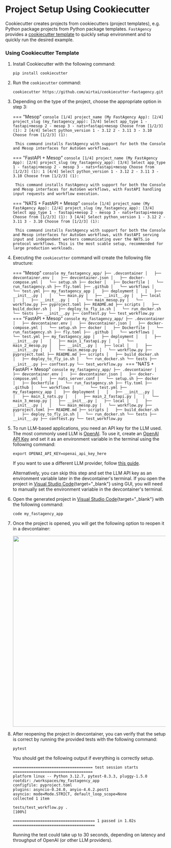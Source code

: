 # Project Setup Using Cookiecutter

Cookiecutter creates projects from cookiecutters (project templates), e.g. Python package projects from Python package templates. `FastAgency` provides a [cookiecutter template](https://github.com/airtai/cookiecutter-fastagency) to quickly setup environment and to quickly run the desired example.

### Using Cookiecutter Template

1. Install Cookiecutter with the following command:
    ```console
    pip install cookiecutter
    ```

2. Run the `cookiecutter` command:
    ```console
    cookiecutter https://github.com/airtai/cookiecutter-fastagency.git
    ```

3. Depending on the type of the project, choose the appropriate option in step 3:

    === "Mesop"
        ```console
        [1/4] project_name (My FastAgency App):
        [2/4] project_slug (my_fastagency_app):
        [3/4] Select app_type
            1 - fastapi+mesop
            2 - mesop
            3 - nats+fastapi+mesop
            Choose from [1/2/3] (1): 2
        [4/4] Select python_version
            1 - 3.12
            2 - 3.11
            3 - 3.10
            Choose from [1/2/3] (1):
        ```

        This command installs FastAgency with support for both the Console and Mesop interfaces for AutoGen workflows.

    === "FastAPI + Mesop"
        ```console
        [1/4] project_name (My FastAgency App):
        [2/4] project_slug (my_fastagency_app):
        [3/4] Select app_type
            1 - fastapi+mesop
            2 - mesop
            3 - nats+fastapi+mesop
            Choose from [1/2/3] (1): 1
        [4/4] Select python_version
            1 - 3.12
            2 - 3.11
            3 - 3.10
            Choose from [1/2/3] (1):
        ```

        This command installs FastAgency with support for both the Console and Mesop interfaces for AutoGen workflows, with FastAPI handling input requests and workflow execution.

    === "NATS + FastAPI + Mesop"
        ```console
        [1/4] project_name (My FastAgency App):
        [2/4] project_slug (my_fastagency_app):
        [3/4] Select app_type
            1 - fastapi+mesop
            2 - mesop
            3 - nats+fastapi+mesop
            Choose from [1/2/3] (1): 3
        [4/4] Select python_version
            1 - 3.12
            2 - 3.11
            3 - 3.10
            Choose from [1/2/3] (1):
        ```

        This command installs FastAgency with support for both the Console and Mesop interfaces for AutoGen workflows, with FastAPI serving input and independent workers communicating over the NATS.io protocol workflows. This is the most scable setup, recommended for large production workloads.

4. Executing the `cookiecutter` command will create the following file structure:

    === "Mesop"
        ```console
        my_fastagency_app/
        ├── .devcontainer
        │   ├── devcontainer.env
        │   ├── devcontainer.json
        │   ├── docker-compose.yml
        │   └── setup.sh
        ├── docker
        │   ├── Dockerfile
        │   └── run_fastagency.sh
        ├── fly.toml
        ├── .github
        │   └── workflows
        │       └── test.yml
        ├── my_fastagency_app
        │   ├── deployment
        │   │   ├── __init__.py
        │   │   └── main.py
        │   ├── __init__.py
        │   ├── local
        │   │   ├── __init__.py
        │   │   └── main_mesop.py
        │   └── workflow.py
        ├── pyproject.toml
        ├── README.md
        ├── scripts
        │   ├── build_docker.sh
        │   ├── deploy_to_fly_io.sh
        │   └── run_docker.sh
        └── tests
            ├── __init__.py
            ├── conftest.py
            └── test_workflow.py
        ```
    === "FastAPI + Mesop"
        ```console
        my_fastagency_app/
        ├── .devcontainer
        │   ├── devcontainer.env
        │   ├── devcontainer.json
        │   ├── docker-compose.yml
        │   └── setup.sh
        ├── docker
        │   ├── Dockerfile
        │   └── run_fastagency.sh
        ├── fly.toml
        ├── .github
        │   └── workflows
        │       └── test.yml
        ├── my_fastagency_app
        │   ├── deployment
        │   │   ├── __init__.py
        │   │   ├── main_1_fastapi.py
        │   │   └── main_2_mesop.py
        │   ├── __init__.py
        │   ├── local
        │   │   ├── __init__.py
        │   │   └── main_mesop.py
        │   └── workflow.py
        ├── pyproject.toml
        ├── README.md
        ├── scripts
        │   ├── build_docker.sh
        │   ├── deploy_to_fly_io.sh
        │   └── run_docker.sh
        └── tests
            ├── __init__.py
            ├── conftest.py
            └── test_workflow.py
        ```
    === "NATS + FastAPI + Mesop"
        ```console
        my_fastagency_app/
        ├── .devcontainer
        │   ├── devcontainer.env
        │   ├── devcontainer.json
        │   ├── docker-compose.yml
        │   ├── nats_server.conf
        │   └── setup.sh
        ├── docker
        │   ├── Dockerfile
        │   └── run_fastagency.sh
        ├── fly.toml
        ├── .github
        │   └── workflows
        │       └── test.yml
        ├── my_fastagency_app
        │   ├── deployment
        │   │   ├── __init__.py
        │   │   ├── main_1_nats.py
        │   │   ├── main_2_fastapi.py
        │   │   └── main_3_mesop.py
        │   ├── __init__.py
        │   ├── local
        │   │   ├── __init__.py
        │   │   └── main_mesop.py
        │   └── workflow.py
        ├── pyproject.toml
        ├── README.md
        ├── scripts
        │   ├── build_docker.sh
        │   ├── deploy_to_fly_io.sh
        │   └── run_docker.sh
        └── tests
            ├── __init__.py
            ├── conftest.py
            └── test_workflow.py
        ```

5. To run LLM-based applications, you need an API key for the LLM used. The most commonly used LLM is [OpenAI](https://platform.openai.com/docs/models). To use it, create an [OpenAI API Key](https://openai.com/index/openai-api/) and set it as an environment variable in the terminal using the following command:

    ```console
    export OPENAI_API_KEY=openai_api_key_here
    ```

    If you want to use a different LLM provider, follow [this guide](https://fastagency.ai/latest/user-guide/runtimes/autogen/using_non_openai_models/).

    Alternatively, you can skip this step and set the LLM API key as an environment variable later in the devcontainer's terminal. If you open the project in [Visual Studio Code](https://code.visualstudio.com/){target="_blank"} using GUI, you will need to manually set the environment variable in the devcontainer's terminal.

6. Open the generated project in [Visual Studio Code](https://code.visualstudio.com/){target="_blank"} with the following command:
    ```console
    code my_fastagency_app
    ```

7. Once the project is opened, you will get the following option to reopen it in a devcontainer:

    <img src="../getting-started/images/reopen-in-container.png" width="600" class="center">

8. After reopening the project in devcontainer, you can verify that the setup is correct by running the provided tests with the following command:

    ```console
    pytest
    ```

    You should get the following output if everything is correctly setup.
    ```console
    =================================== test session starts ===================================
    platform linux -- Python 3.12.7, pytest-8.3.3, pluggy-1.5.0
    rootdir: /workspaces/my_fastagency_app
    configfile: pyproject.toml
    plugins: asyncio-0.24.0, anyio-4.6.2.post1
    asyncio: mode=Mode.STRICT, default_loop_scope=None
    collected 1 item

    tests/test_workflow.py .                                                            [100%]

    ==================================== 1 passed in 1.02s ====================================
    ```

    Running the test could take up to 30 seconds, depending on latency and throughput of OpenAI (or other LLM providers).
